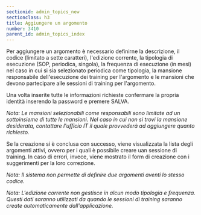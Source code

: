 ```yaml
---
sectionid: admin_topics_new
sectionclass: h3
title: Aggiungere un argomento
number: 3410
parent_id: admin_topics_index
---
```

Per aggiungere un argomento è necessario definirne la descrizione, il codice (limitato a sette caratteri), l'edizione corrente, la tipologia di esecuzione (SOP, periodica, singola), la frequenza di esecuzione (in mesi) nel caso in cui si sia selezionato periodica come tipologia, la mansione responsabile dell'esecuzione dei training per l'argomento e le mansioni che devono partecipare alle sessioni di training per l'argomento.

Una volta inserite tutte le informazioni richieste confermare la propria identità inserendo la password e premere SALVA.

_Nota: Le mansioni selezionabili come responsabili sono limitate ad un sottoinsieme di tutte le mansioni. Nel caso in cui non si trovi la mansione desiderata, contattare l'ufficio IT il quale provvederà ad aggiungere quanto richiesto._

Se la creazione si è conclusa con successo, viene visualizzata la lista degli argomenti attivi, ovvero per i quali è possibile creare uan sessione di training. In caso di errori, invece, viene mostrato il form di creazione con i suggerimenti per la loro correzione.

_Nota: Il sistema non permette di definire due argomenti aventi lo stesso codice._

_Nota: L'edizione corrente non gestisce in alcun modo tipologia e frequenza. Questi dati saranno utilizzati da quando le sessioni di training saranno create automaticamente dall'applicazione._
